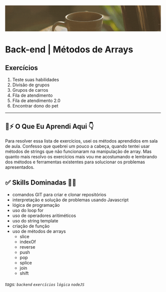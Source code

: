 ![](./capa_readme_luelencavalheiro.gif)

# Back-end | Métodos de Arrays

## Exercícios

1. Teste suas habilidades
2. Divisão de grupos
3. Grupos de carros
4. Fila de atendimento
5. Fila de atendimento 2.0
6. Encontrar dono do pet

---

## 🧠⚡️ O Que Eu Aprendi Aqui 👇

Para resolver essa lista de exercícios, usei os métodos aprendidos em sala de aula. Confesso que quebrei um pouco a cabeça, quando tentei usar métodos de strings que não funcionaram na manipulação de array. Mas quanto mais resolvo os exercícios mais vou me acostumando e lembrando dos métodos e ferramentas existentes para solucionar os problemas apresentados.

## ✅ Skills Dominadas 👩‍💻

- comandos GIT para criar e clonar repositórios
- interpretação e solução de problemas usando Javascript
- lógica de programação
- uso do loop for
- uso de operadores aritiméticos
- uso do string template 
- criação de função 
- uso de métodos de arrays
  - slice
  - indexOf
  - reverse
  - push
  - pop
  - splice
  - join
  - shift
 
 
    
###### tags: `backend` `exercícios` `lógica` `nodeJS`
